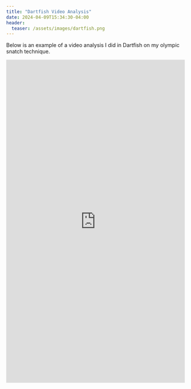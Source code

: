 ```yaml
---
title: "Dartfish Video Analysis"
date: 2024-04-09T15:34:30-04:00
header:
  teaser: /assets/images/dartfish.png
---
```

Below is an example of a video analysis I did in Dartfish on my olympic snatch technique.

<iframe src="https://www.dartfish.tv/Embed?CR=p79544c600174m9024614&VW=480&VH=854&sh=li&aid=c8236392-c647-447f-9129-a0fffd0956dd" width="480" height="869" frameborder="0" allowfullscreen ></iframe>

